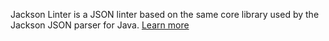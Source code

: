 Jackson Linter is a JSON linter based on the same core library used by the Jackson JSON parser for Java. [Learn more](https://github.com/FasterXML/jackson-core)
